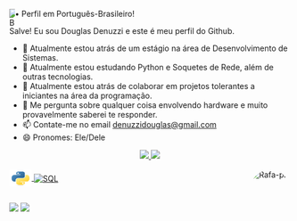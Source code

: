 • <img align="left" alt="Brazil-Flag" height="30" width="10" src="https://cdn.discordapp.com/attachments/656566395936571423/975555995449294938/1f1e7-1f1f7.png"> Perfil em Português-Brasileiro!

Salve! Eu sou Douglas Denuzzi e este é meu perfil do Github.

- 🔭 Atualmente estou atrás de um estágio na área de Desenvolvimento de Sistemas.
- 🌱 Atualmente estou estudando Python e Soquetes de Rede, além de outras tecnologias.
- 👯 Atualmente estou atrás de colaborar em projetos tolerantes a iniciantes na área da programação.
- 💬 Me pergunta sobre qualquer coisa envolvendo hardware e muito provavelmente saberei te responder.
- 📫 Contate-me no email denuzzidouglas@gmail.com
- 😄 Pronomes: Ele/Dele

<div align="center">
  <a href="https://github.com/karpaguy">
  <img height="130em" src="https://github-readme-stats.vercel.app/api?username=karpaguy&show_icons=true&theme=algolia&include_all_commits=true&count_private=true"/>
  <img height="130em" src="https://github-readme-stats.vercel.app/api/top-langs/?username=karpaguy&layout=compact&langs_count=7&theme=algolia"/>
</div>
<div style="display: inline_block"><br>
  <img align="center" alt="Python" height="30" width="40" src="https://raw.githubusercontent.com/devicons/devicon/master/icons/python/python-original.svg">
  <img align="center" alt="SQL" height="30" width="40" src="https://cdn.jsdelivr.net/gh/devicons/devicon/icons/mysql/mysql-original.svg"">
  <img align="right" alt="Rafa-pic" height="150" style="border-radius:50px;" src="https://cdn.discordapp.com/attachments/656566395936571423/952613824333242448/CodeSorcerer.png?width=676&height=676">
</div>
  
##

<div>
  <a href = "mailto:denuzzidouglas@gmail.com"><img src="https://img.shields.io/badge/-Gmail-%23333?style=for-the-badge&logo=gmail&logoColor=white" target="_blank"></a>
 </a> 
  <a href="https://www.linkedin.com/in/douglasdenuzzi/" target="_blank"><img src="https://img.shields.io/badge/-LinkedIn-%230077B5?style=for-the-badge&logo=linkedin&logoColor=white" target="_blank"></a>
</div>
